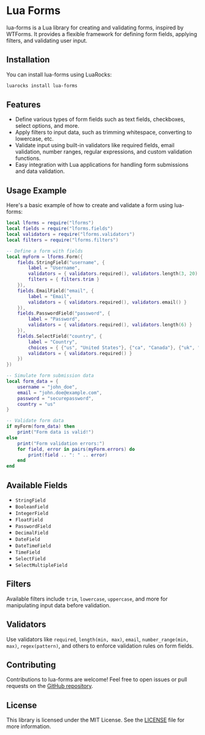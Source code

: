 # Lua Forms

lua-forms is a Lua library for creating and validating forms, inspired by WTForms. It provides a flexible framework for defining form fields, applying filters, and validating user input.

## Installation

You can install lua-forms using LuaRocks:

```sh
luarocks install lua-forms
```

## Features

- Define various types of form fields such as text fields, checkboxes, select options, and more.
- Apply filters to input data, such as trimming whitespace, converting to lowercase, etc.
- Validate input using built-in validators like required fields, email validation, number ranges, regular expressions, and custom validation functions.
- Easy integration with Lua applications for handling form submissions and data validation.

## Usage Example

Here's a basic example of how to create and validate a form using lua-forms:

```lua
local lforms = require("lforms")
local fields = require("lforms.fields")
local validators = require("lforms.validators")
local filters = require("lforms.filters")

-- Define a form with fields
local myForm = lforms.Form({
    fields.StringField("username", {
        label = "Username",
        validators = { validators.required(), validators.length(3, 20) },
        filters = { filters.trim }
    }),
    fields.EmailField("email", {
        label = "Email",
        validators = { validators.required(), validators.email() }
    }),
    fields.PasswordField("password", {
        label = "Password",
        validators = { validators.required(), validators.length(6) }
    }),
    fields.SelectField("country", {
        label = "Country",
        choices = { {"us", "United States"}, {"ca", "Canada"}, {"uk", "United Kingdom"} },
        validators = { validators.required() }
    })
})

-- Simulate form submission data
local form_data = {
    username = "john_doe",
    email = "john.doe@example.com",
    password = "securepassword",
    country = "us"
}

-- Validate form data
if myForm(form_data) then
    print("Form data is valid!")
else
    print("Form validation errors:")
    for field, error in pairs(myForm.errors) do
        print(field .. ": " .. error)
    end
end
```

## Available Fields

- `StringField`
- `BooleanField`
- `IntegerField`
- `FloatField`
- `PasswordField`
- `DecimalField`
- `DateField`
- `DateTimeField`
- `TimeField`
- `SelectField`
- `SelectMultipleField`

## Filters

Available filters include `trim`, `lowercase`, `uppercase`, and more for manipulating input data before validation.

## Validators

Use validators like `required`, `length(min, max)`, `email`, `number_range(min, max)`, `regex(pattern)`, and others to enforce validation rules on form fields.

## Contributing

Contributions to lua-forms are welcome! Feel free to open issues or pull requests on the [GitHub repository](https://github.com/jigordev/lua-forms).

## License

This library is licensed under the MIT License. See the [LICENSE](./LICENSE) file for more information.
